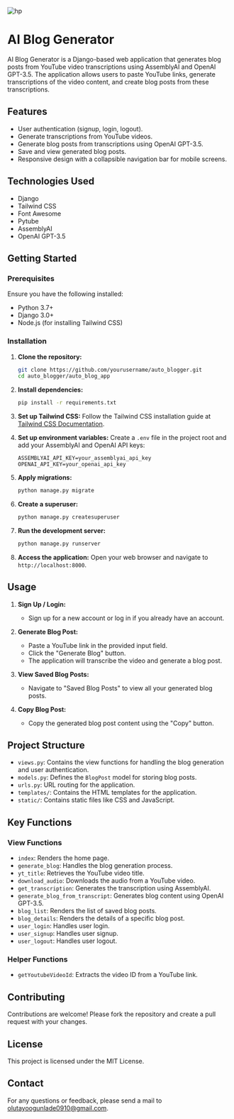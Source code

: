 ![hp](https://github.com/Olutayo0910/auto_blogger/assets/121323757/cc263d49-4f4d-45f9-b68b-1f11b987e89a)

# AI Blog Generator
AI Blog Generator is a Django-based web application that generates blog posts from YouTube video transcriptions using AssemblyAI and OpenAI GPT-3.5. The application allows users to paste YouTube links, generate transcriptions of the video content, and create blog posts from these transcriptions.

## Features
- User authentication (signup, login, logout).
- Generate transcriptions from YouTube videos.
- Generate blog posts from transcriptions using OpenAI GPT-3.5.
- Save and view generated blog posts.
- Responsive design with a collapsible navigation bar for mobile screens.

## Technologies Used
- Django
- Tailwind CSS
- Font Awesome
- Pytube
- AssemblyAI
- OpenAI GPT-3.5

## Getting Started
### Prerequisites
Ensure you have the following installed:
- Python 3.7+
- Django 3.0+
- Node.js (for installing Tailwind CSS)

### Installation
1. **Clone the repository:**
    ```bash
    git clone https://github.com/yourusername/auto_blogger.git
    cd auto_blogger/auto_blog_app
    ```

2. **Install dependencies:**
    ```bash
    pip install -r requirements.txt
    ```

3. **Set up Tailwind CSS:**
    Follow the Tailwind CSS installation guide at [Tailwind CSS Documentation](https://tailwindcss.com/docs/installation).

4. **Set up environment variables:**
    Create a `.env` file in the project root and add your AssemblyAI and OpenAI API keys:
    ```plaintext
    ASSEMBLYAI_API_KEY=your_assemblyai_api_key
    OPENAI_API_KEY=your_openai_api_key
    ```

5. **Apply migrations:**
    ```bash
    python manage.py migrate
    ```

6. **Create a superuser:**
    ```bash
    python manage.py createsuperuser
    ```

7. **Run the development server:**
    ```bash
    python manage.py runserver
    ```

8. **Access the application:**
    Open your web browser and navigate to `http://localhost:8000`.

## Usage
1. **Sign Up / Login:**
    - Sign up for a new account or log in if you already have an account.

2. **Generate Blog Post:**
    - Paste a YouTube link in the provided input field.
    - Click the "Generate Blog" button.
    - The application will transcribe the video and generate a blog post.

3. **View Saved Blog Posts:**
    - Navigate to "Saved Blog Posts" to view all your generated blog posts.

4. **Copy Blog Post:**
    - Copy the generated blog post content using the "Copy" button.

## Project Structure
- `views.py`: Contains the view functions for handling the blog generation and user authentication.
- `models.py`: Defines the `BlogPost` model for storing blog posts.
- `urls.py`: URL routing for the application.
- `templates/`: Contains the HTML templates for the application.
- `static/`: Contains static files like CSS and JavaScript.

## Key Functions
### View Functions
- `index`: Renders the home page.
- `generate_blog`: Handles the blog generation process.
- `yt_title`: Retrieves the YouTube video title.
- `download_audio`: Downloads the audio from a YouTube video.
- `get_transcription`: Generates the transcription using AssemblyAI.
- `generate_blog_from_transcript`: Generates blog content using OpenAI GPT-3.5.
- `blog_list`: Renders the list of saved blog posts.
- `blog_details`: Renders the details of a specific blog post.
- `user_login`: Handles user login.
- `user_signup`: Handles user signup.
- `user_logout`: Handles user logout.

### Helper Functions
- `getYoutubeVideoId`: Extracts the video ID from a YouTube link.

## Contributing
Contributions are welcome! Please fork the repository and create a pull request with your changes.

## License
This project is licensed under the MIT License.

## Contact
For any questions or feedback, please send a mail to olutayoogunlade0910@gmail.com.
